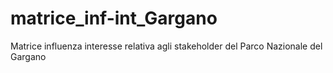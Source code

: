 # matrice_inf-int_Gargano
Matrice influenza interesse relativa agli stakeholder del Parco Nazionale del Gargano
